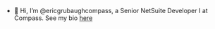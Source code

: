 - 👋 Hi, I’m @ericgrubaughcompass, a Senior NetSuite Developer I at Compass. See my bio [here](https://compass-tech.atlassian.net/wiki/spaces/~178699145/overview?homepageId=3277095031)
